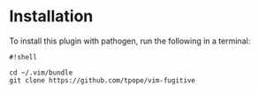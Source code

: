 # Installation #
To install this plugin with pathogen, run the following in a terminal:


```
#!shell

cd ~/.vim/bundle
git clone https://github.com/tpope/vim-fugitive
```

 